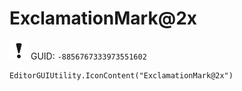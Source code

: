 # ExclamationMark@2x
![](/img/ExclamationMark@2x.png)
GUID: `-8856767333973551602`
```
EditorGUIUtility.IconContent("ExclamationMark@2x")
```
